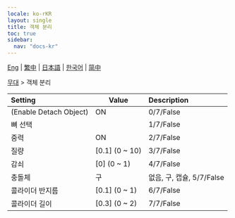 ```yaml
---
locale: ko-rKR
layout: single
title: 객체 분리
toc: true
sidebar:
  nav: "docs-kr"
---
```

[Eng](/dancexr/menu/2025.4/stage/detach_object) | [繁中](/tw/dancexr/menu/2025.4/stage/detach_object) | [日本語](/jp/dancexr/menu/2025.4/stage/detach_object) | [한국어](/kr/dancexr/menu/2025.4/stage/detach_object) | [简中](/zh/dancexr/menu/2025.4/stage/detach_object)

[무대](../menu#무대) > 객체 분리



| Setting | Value | Description |
| :--- | --- | :--- |
| (Enable Detach Object) | ON | 0/7/False
| 뼈 선택 || 1/7/False
| 중력 | ON | 2/7/False
| 질량 | [0.1] (0 ~ 10) | 3/7/False
| 감쇠 | [0] (0 ~ 1) | 4/7/False
| 충돌체 | 구 | 없음, 구, 캡슐, 5/7/False
| 콜라이더 반지름 | [0.1] (0 ~ 1) | 6/7/False
| 콜라이더 길이 | [0.3] (0 ~ 2) | 7/7/False
